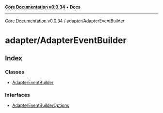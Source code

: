 [**Core Documentation v0.0.34**](../../README.md) • **Docs**

***

[Core Documentation v0.0.34](../../modules.md) / adapter/AdapterEventBuilder

# adapter/AdapterEventBuilder

## Index

### Classes

- [AdapterEventBuilder](classes/AdapterEventBuilder.md)

### Interfaces

- [AdapterEventBuilderOptions](interfaces/AdapterEventBuilderOptions.md)
